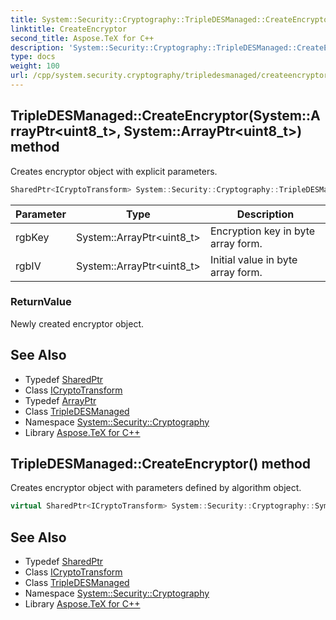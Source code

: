 ```yaml
---
title: System::Security::Cryptography::TripleDESManaged::CreateEncryptor method
linktitle: CreateEncryptor
second_title: Aspose.TeX for C++
description: 'System::Security::Cryptography::TripleDESManaged::CreateEncryptor method. Creates encryptor object with explicit parameters in C++.'
type: docs
weight: 100
url: /cpp/system.security.cryptography/tripledesmanaged/createencryptor/
---
```

## TripleDESManaged::CreateEncryptor(System::ArrayPtr\<uint8_t\>, System::ArrayPtr\<uint8_t\>) method


Creates encryptor object with explicit parameters.

```cpp
SharedPtr<ICryptoTransform> System::Security::Cryptography::TripleDESManaged::CreateEncryptor(System::ArrayPtr<uint8_t> rgbKey, System::ArrayPtr<uint8_t> rgbIV) override
```


| Parameter | Type | Description |
| --- | --- | --- |
| rgbKey | System::ArrayPtr\<uint8_t\> | Encryption key in byte array form. |
| rgbIV | System::ArrayPtr\<uint8_t\> | Initial value in byte array form. |

### ReturnValue

Newly created encryptor object.

## See Also

* Typedef [SharedPtr](../../../system/sharedptr/)
* Class [ICryptoTransform](../../icryptotransform/)
* Typedef [ArrayPtr](../../../system/arrayptr/)
* Class [TripleDESManaged](../)
* Namespace [System::Security::Cryptography](../../)
* Library [Aspose.TeX for C++](../../../)
## TripleDESManaged::CreateEncryptor() method


Creates encryptor object with parameters defined by algorithm object.

```cpp
virtual SharedPtr<ICryptoTransform> System::Security::Cryptography::SymmetricAlgorithm::CreateEncryptor()
```

## See Also

* Typedef [SharedPtr](../../../system/sharedptr/)
* Class [ICryptoTransform](../../icryptotransform/)
* Class [TripleDESManaged](../)
* Namespace [System::Security::Cryptography](../../)
* Library [Aspose.TeX for C++](../../../)
